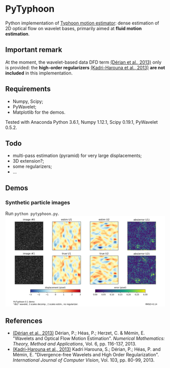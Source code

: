 # PyTyphoon
Python implementation of [Typhoon motion estimator](http://www.pierrederian.net/typhoon.html): dense estimation of 2D optical flow on wavelet bases, primarily aimed at **fluid motion estimation**.

## Important remark
At the moment, the wavelet-based data DFD term [(D&eacute;rian et al., 2013)] only is provided: the **high-order regularizers** [(Kadri-Harouna et al., 2013)] **are not included** in this implementation.

## Requirements
- Numpy, Scipy;
- PyWavelet;
- Matplotlib for the demos.

Tested with Anaconda Python 3.6.1, Numpy 1.12.1, Scipy 0.19.1, PyWavelet 0.5.2.

## Todo
- multi-pass estimation (pyramid) for very large displacements;
- 3D extension?;
- some regularizers;
- ...

## Demos

### Synthetic particle images
Run `python pytyphoon.py`.
![Particle results](demo/demo_particles.png)

## References
- [(D&eacute;rian et al., 2013)]
    D&eacute;rian, P.; H&eacute;as, P.; Herzet, C. & M&eacute;min, E.
    "Wavelets and Optical Flow Motion Estimation".
    _Numerical Mathematics: Theory, Method and Applications_, Vol. 6, pp. 116-137, 2013.
- [(Kadri-Harouna et al., 2013)] Kadri Harouna, S.; D&eacute;rian, P.; H&eacute;as, P. and     M&eacute;min, E.
   "Divergence-free Wavelets and High Order Regularization".
   _International Journal of Computer Vision_, Vol. 103, pp. 80-99, 2013.

[(D&eacute;rian et al., 2013)]: https://www.cambridge.org/core/journals/numerical-mathematics-theory-methods-and-applications/article/wavelets-and-optical-flow-motion-estimation/2A9D13B316F000F0530AD42621B42FFD
[(Kadri-Harouna et al., 2013)]: https://link.springer.com/article/10.1007/s11263-012-0595-7
